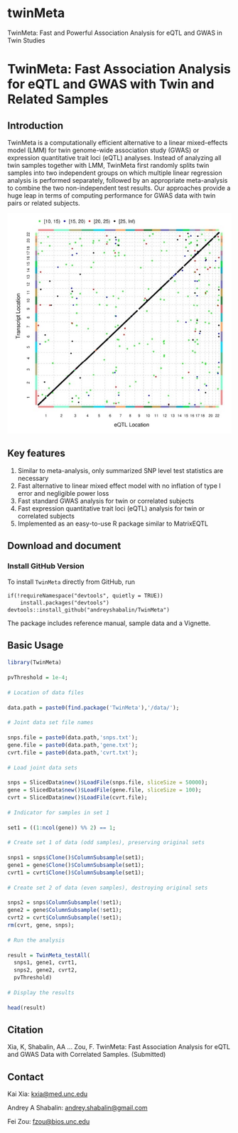 # twinMeta
TwinMeta: Fast and Powerful Association Analysis for eQTL and GWAS in Twin Studies

# TwinMeta: Fast Association Analysis for eQTL and GWAS with Twin and Related Samples

## Introduction

TwinMeta is a computationally efficient alternative to a linear mixed-effects model (LMM)
for twin genome-wide association study (GWAS) or expression quantitative trait loci (eQTL) analyses.
Instead of analyzing all twin samples together with LMM,
TwinMeta first randomly splits twin samples into two independent
groups on which multiple linear regression analysis is performed separately,
followed by an appropriate meta-analysis to combine the two non-independent test results.
Our approaches provide a huge leap in terms of computing performance for GWAS data with twin pairs or related subjects. 

![img](Scatter.jpg)

## Key features
1. Similar to meta-analysis, only summarized SNP level test statistics are necessary
2. Fast alternative to linear mixed effect model with no inflation of type I error and negligible power loss
3. Fast standard GWAS analysis for twin or correlated subjects
4. Fast expression quantitative trait loci (eQTL) analysis for twin or correlated subjects
5. Implemented as an easy-to-use R package similar to MatrixEQTL

## Download and document

### Install GitHub Version
To install `TwinMeta` directly from GitHub, run

```
if(!requireNamespace("devtools", quietly = TRUE))
    install.packages("devtools")
devtools::install_github("andreyshabalin/TwinMeta")
```

The package includes reference manual, sample data and a Vignette.

## Basic Usage

```r
library(TwinMeta)

pvThreshold = 1e-4;

# Location of data files

data.path = paste0(find.package('TwinMeta'),'/data/');

# Joint data set file names

snps.file = paste0(data.path,'snps.txt');
gene.file = paste0(data.path,'gene.txt');
cvrt.file = paste0(data.path,'cvrt.txt');

# Load joint data sets

snps = SlicedData$new()$LoadFile(snps.file, sliceSize = 50000);
gene = SlicedData$new()$LoadFile(gene.file, sliceSize = 100);
cvrt = SlicedData$new()$LoadFile(cvrt.file);

# Indicator for samples in set 1

set1 = ((1:ncol(gene)) %% 2) == 1;

# Create set 1 of data (odd samples), preserving original sets

snps1 = snps$Clone()$ColumnSubsample(set1);
gene1 = gene$Clone()$ColumnSubsample(set1);
cvrt1 = cvrt$Clone()$ColumnSubsample(set1);

# Create set 2 of data (even samples), destroying original sets

snps2 = snps$ColumnSubsample(!set1);
gene2 = gene$ColumnSubsample(!set1);
cvrt2 = cvrt$ColumnSubsample(!set1);
rm(cvrt, gene, snps);

# Run the analysis

result = TwinMeta_testAll(
  snps1, gene1, cvrt1,
  snps2, gene2, cvrt2,
  pvThreshold)

# Display the results

head(result)
```

## Citation
Xia, K, Shabalin, AA ... Zou, F. TwinMeta: Fast Association Analysis for eQTL and GWAS Data with Correlated Samples. (Submitted)

## Contact
Kai Xia: kxia@med.unc.edu

Andrey A Shabalin: andrey.shabalin@gmail.com

Fei Zou: fzou@bios.unc.edu

